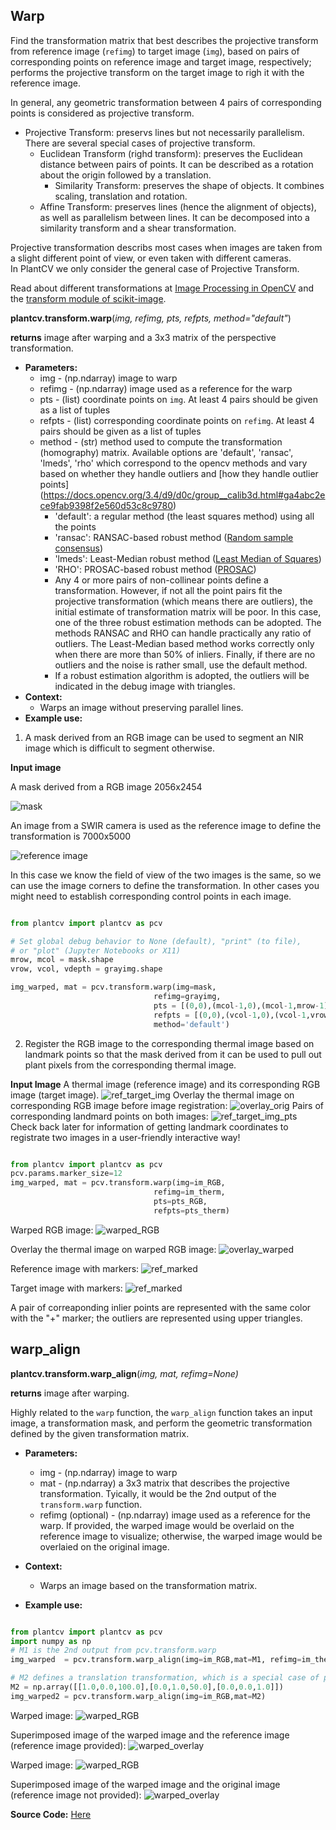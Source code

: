 ## Warp

Find the transformation matrix that best describes the projective transform from reference image (`refimg`) 
to target image (`img`), based on pairs of corresponding points on reference image and target image, respectively;
performs the projective transform on the target image to righ it with the reference image. 

In general, any geometric transformation between 4 pairs of corresponding points is considered as projective transform. 
- Projective Transform: preservs lines but not necessarily parallelism. There are several special cases of projective transform. 
  - Euclidean Transform (righd transform): preserves the Euclidean distance between pairs of points. 
    It can be described as a rotation about the origin followed by a translation.
    - Similarity Transform: preserves the shape of objects. It combines scaling, translation and rotation. 
  - Affine Transform: preserves lines (hence the alignment of objects), as well as parallelism between lines. 
    It can be decomposed into a similarity transform and a shear transformation.

Projective transformation describs most cases when images are taken from a slight different point of view, 
or even taken with different cameras.  
In PlantCV we only consider the general case of Projective Transform.

Read about different transformations at 
[Image Processing in OpenCV](https://docs.opencv.org/3.4/da/d6e/tutorial_py_geometric_transformations.html) 
and the 
[transform module of scikit-image](https://scikit-image.org/docs/dev/auto_examples/transform/plot_transform_types.html#sphx-glr-auto-examples-transform-plot-transform-types-py). 

**plantcv.transform.warp**(*img, refimg, pts, refpts, method="default"*)

**returns** image after warping and a 3x3 matrix of the perspective transformation.

- **Parameters:**
    - img - (np.ndarray) image to warp 
    - refimg - (np.ndarray) image used as a reference for the warp 
    - pts - (list) coordinate points on `img`. At least 4 pairs should be given as a list of tuples
    - refpts - (list) corresponding coordinate points on `refimg`. At least 4 pairs should be given as a list of tuples
    - method - (str) method used to compute the transformation (homography) matrix.
      Available options are 'default', 'ransac', 'lmeds', 'rho' which correspond to the opencv methods 
      and vary based on whether they handle outliers and [how they handle outlier points]
      (https://docs.opencv.org/3.4/d9/d0c/group__calib3d.html#ga4abc2ece9fab9398f2e560d53c8c9780)
      - 'default': a regular method (the least squares method) using all the points
      - 'ransac': RANSAC-based robust method 
        ([Random sample consensus](https://en.wikipedia.org/wiki/Random_sample_consensus#:~:text=An%20advantage%20of%20RANSAC%20is,present%20in%20the%20data%20set.&text=RANSAC%20can%20only%20estimate%20one%20model%20for%20a%20particular%20data%20set.)) 
      - 'lmeds': Least-Median robust method 
        ([Least Median of Squares](http://www-sop.inria.fr/odyssee/software/old_robotvis/Tutorial-Estim/node25.html))
      - 'RHO': PROSAC-based robust method ([PROSAC](http://cmp.felk.cvut.cz/~matas/papers/chum-prosac-cvpr05.pdf))  
      - Any 4 or more pairs of non-collinear points define a transformation. However, if not all the point pairs fit 
        the projective transformation (which means there are outliers), the initial estimate of transformation matrix 
        will be poor. In this case, one of the three robust estimation methods can be adopted. The methods RANSAC and RHO 
        can handle practically any ratio of outliers. The Least-Median based method works correctly only when there are 
        more than 50% of inliers. Finally, if there are no outliers and the noise is rather small, use the default method.
      - If a robust estimation algorithm is adopted, the outliers will be indicated in the debug image with triangles.
- **Context:**
    - Warps an image without preserving parallel lines. 
- **Example use:**

1. A mask derived from an RGB image can be used to segment an NIR image which is difficult to segment otherwise.

**Input image**

A mask derived from a RGB image 2056x2454

![mask](img/documentation_images/transform_warp/mask.png)

An image from a SWIR camera is used as the reference image to define the transformation is 7000x5000

![reference image](img/documentation_images/transform_warp/refimg.png)

In this case we know the field of view of the two images is the same, so we can use the image corners to define the 
transformation. In other cases you might need to establish corresponding control points in each image.

```python

from plantcv import plantcv as pcv

# Set global debug behavior to None (default), "print" (to file),
# or "plot" (Jupyter Notebooks or X11)
mrow, mcol = mask.shape
vrow, vcol, vdepth = grayimg.shape

img_warped, mat = pcv.transform.warp(img=mask,
                                refimg=grayimg,
                                pts = [(0,0),(mcol-1,0),(mcol-1,mrow-1),(0,mrow-1)],
                                refpts = [(0,0),(vcol-1,0),(vcol-1,vrow-1),(0,vrow-1)],
                                method='default')


```
2. Register the RGB image to the corresponding thermal image based on landmark points so that the mask derived from 
   it can be used to pull out plant pixels from the corresponding thermal image.

**Input Image**
A thermal image (reference image) and its corresponding RGB image (target image).
![ref_target_img](img/documentation_images/transform_warp/ref_tar.png)
Overlay the thermal image on corresponding RGB image before image registration:
![overlay_orig](img/documentation_images/transform_warp/overlayed_orig.jpg)
Pairs of corresponding landmard points on both images:
![ref_target_img_pts](img/documentation_images/transform_warp/ref_tar_pts.png)
Check back later for information of getting landmark coordinates to registrate two images in a user-friendly interactive way!

```python

from plantcv import plantcv as pcv
pcv.params.marker_size=12
img_warped, mat = pcv.transform.warp(img=im_RGB,
                                refimg=im_therm,
                                pts=pts_RGB,
                                refpts=pts_therm)
```

Warped RGB image:
![warped_RGB](img/documentation_images/transform_warp/RGB_aligned.jpg)

Overlay the thermal image on warped RGB image:
![overlay_warped](img/documentation_images/transform_warp/overlayed_aligned.jpg)

Reference image with markers:
![ref_marked](img/documentation_images/transform_warp/ref_pts.png)

Target image with markers:
![ref_marked](img/documentation_images/transform_warp/tar_pts.png)

A pair of correaponding inlier points are represented with the same color with the "+" marker; 
the outliers are represented using upper triangles. 

## warp_align
**plantcv.transform.warp_align**(*img, mat, refimg=None)*

**returns** image after warping.

Highly related to the `warp` function, the `warp_align` function takes an input image, a transformation mask, 
and perform the geometric transformation defined by the given transformation matrix. 
- **Parameters:**
    - img - (np.ndarray) image to warp 
    - mat - (np.ndarray) a 3x3 matrix that describes the projective transformation. 
      Tyically, it would be the 2nd output of the `transform.warp` function.
    - refimg (optional) - (np.ndarray) image used as a reference for the warp. 
      If provided, the warped image would be overlaid on the reference image to visualize; 
      otherwise, the warped image would be overlaied on the original image.

- **Context:**
    - Warps an image based on the transformation matrix. 
    
- **Example use:**
```python

from plantcv import plantcv as pcv
import numpy as np
# M1 is the 2nd output from pcv.transform.warp
img_warped  = pcv.transform.warp_align(img=im_RGB,mat=M1, refimg=im_therm)

# M2 defines a translation transformation, which is a special case of projective transformation
M2 = np.array([[1.0,0.0,100.0],[0.0,1.0,50.0],[0.0,0.0,1.0]])
img_warped2 = pcv.transform.warp_align(img=im_RGB,mat=M2)
```

Warped image:
![warped_RGB](img/documentation_images/transform_warp/align_warped.png)

Superimposed image of the warped image and the reference image (reference image provided):
![warped_overlay](img/documentation_images/transform_warp/align_warp_overlay.png)

Warped image:
![warped_RGB](img/documentation_images/transform_warp/warped_no_ref.png)

Superimposed image of the warped image and the original image (reference image not provided):
![warped_overlay](img/documentation_images/transform_warp/warp_overlay_no_ref.png)

**Source Code:** [Here](https://github.com/danforthcenter/plantcv/blob/master/plantcv/plantcv/transform/warp.py)

